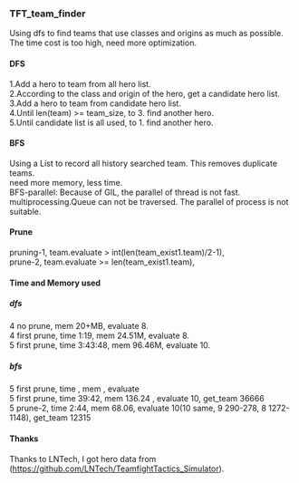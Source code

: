 ### TFT_team_finder

Using dfs to find teams that use classes and origins as much as possible.  
The time cost is too high, need more optimization. 

#### DFS
1.Add a hero to team from all hero list.   
2.According to the class and origin of the hero, get a candidate hero list.  
3.Add a hero to team from candidate hero list.  
4.Until len(team) >= team_size, to 3. find another hero.  
5.Until candidate list is all used, to 1. find another hero.  
#### BFS
Using a List to record all history searched team. This removes duplicate teams.  
need more memory, less time.   
BFS-parallel: Because of GIL, the parallel of thread is not fast.  
multiprocessing.Queue can not be traversed. The parallel of process is not suitable.

#### Prune
pruning-1, team.evaluate > int(len(team_exist1.team)/2-1),  
prune-2, team.evaluate >= len(team_exist1.team),  

#### Time and Memory used
##### dfs
4 no prune, mem 20+MB, evaluate 8.  
4 first prune, time 1:19, mem 24.51M, evaluate 8.  
5 first prune, time 3:43:48, mem 96.46M, evaluate 10.  

##### bfs
5 first prune, time , mem , evaluate  
5 first prune, time 39:42, mem 136.24 , evaluate 10, get_team 36666  
5 prune-2, time 2:44, mem 68.06, evaluate 10(10 same, 9 290-278, 8 1272-1148), get_team 12315  
#### Thanks
Thanks to LNTech, I got hero data from
(https://github.com/LNTech/TeamfightTactics_Simulator).


